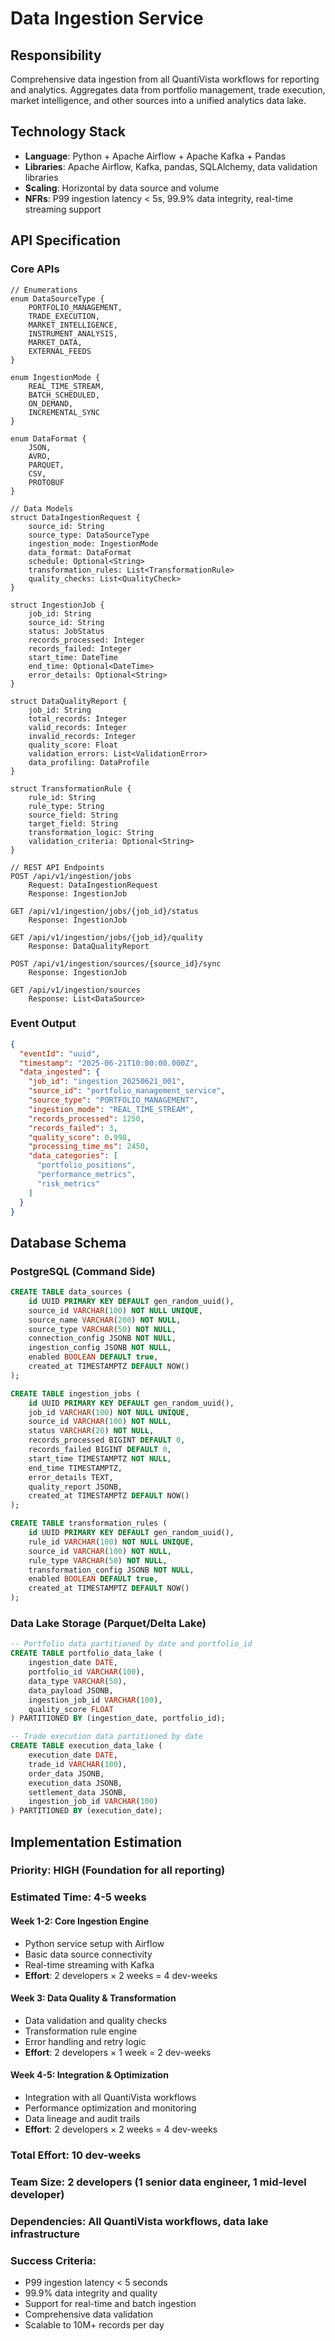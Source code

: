# Data Ingestion Service

## Responsibility
Comprehensive data ingestion from all QuantiVista workflows for reporting and analytics. Aggregates data from portfolio management, trade execution, market intelligence, and other sources into a unified analytics data lake.

## Technology Stack
- **Language**: Python + Apache Airflow + Apache Kafka + Pandas
- **Libraries**: Apache Airflow, Kafka, pandas, SQLAlchemy, data validation libraries
- **Scaling**: Horizontal by data source and volume
- **NFRs**: P99 ingestion latency < 5s, 99.9% data integrity, real-time streaming support

## API Specification

### Core APIs
```pseudo
// Enumerations
enum DataSourceType {
    PORTFOLIO_MANAGEMENT,
    TRADE_EXECUTION,
    MARKET_INTELLIGENCE,
    INSTRUMENT_ANALYSIS,
    MARKET_DATA,
    EXTERNAL_FEEDS
}

enum IngestionMode {
    REAL_TIME_STREAM,
    BATCH_SCHEDULED,
    ON_DEMAND,
    INCREMENTAL_SYNC
}

enum DataFormat {
    JSON,
    AVRO,
    PARQUET,
    CSV,
    PROTOBUF
}

// Data Models
struct DataIngestionRequest {
    source_id: String
    source_type: DataSourceType
    ingestion_mode: IngestionMode
    data_format: DataFormat
    schedule: Optional<String>
    transformation_rules: List<TransformationRule>
    quality_checks: List<QualityCheck>
}

struct IngestionJob {
    job_id: String
    source_id: String
    status: JobStatus
    records_processed: Integer
    records_failed: Integer
    start_time: DateTime
    end_time: Optional<DateTime>
    error_details: Optional<String>
}

struct DataQualityReport {
    job_id: String
    total_records: Integer
    valid_records: Integer
    invalid_records: Integer
    quality_score: Float
    validation_errors: List<ValidationError>
    data_profiling: DataProfile
}

struct TransformationRule {
    rule_id: String
    rule_type: String
    source_field: String
    target_field: String
    transformation_logic: String
    validation_criteria: Optional<String>
}

// REST API Endpoints
POST /api/v1/ingestion/jobs
    Request: DataIngestionRequest
    Response: IngestionJob

GET /api/v1/ingestion/jobs/{job_id}/status
    Response: IngestionJob

GET /api/v1/ingestion/jobs/{job_id}/quality
    Response: DataQualityReport

POST /api/v1/ingestion/sources/{source_id}/sync
    Response: IngestionJob

GET /api/v1/ingestion/sources
    Response: List<DataSource>
```

### Event Output
```json
{
  "eventId": "uuid",
  "timestamp": "2025-06-21T10:00:00.000Z",
  "data_ingested": {
    "job_id": "ingestion_20250621_001",
    "source_id": "portfolio_management_service",
    "source_type": "PORTFOLIO_MANAGEMENT",
    "ingestion_mode": "REAL_TIME_STREAM",
    "records_processed": 1250,
    "records_failed": 3,
    "quality_score": 0.998,
    "processing_time_ms": 2450,
    "data_categories": [
      "portfolio_positions",
      "performance_metrics",
      "risk_metrics"
    ]
  }
}
```

## Database Schema

### PostgreSQL (Command Side)
```sql
CREATE TABLE data_sources (
    id UUID PRIMARY KEY DEFAULT gen_random_uuid(),
    source_id VARCHAR(100) NOT NULL UNIQUE,
    source_name VARCHAR(200) NOT NULL,
    source_type VARCHAR(50) NOT NULL,
    connection_config JSONB NOT NULL,
    ingestion_config JSONB NOT NULL,
    enabled BOOLEAN DEFAULT true,
    created_at TIMESTAMPTZ DEFAULT NOW()
);

CREATE TABLE ingestion_jobs (
    id UUID PRIMARY KEY DEFAULT gen_random_uuid(),
    job_id VARCHAR(100) NOT NULL UNIQUE,
    source_id VARCHAR(100) NOT NULL,
    status VARCHAR(20) NOT NULL,
    records_processed BIGINT DEFAULT 0,
    records_failed BIGINT DEFAULT 0,
    start_time TIMESTAMPTZ NOT NULL,
    end_time TIMESTAMPTZ,
    error_details TEXT,
    quality_report JSONB,
    created_at TIMESTAMPTZ DEFAULT NOW()
);

CREATE TABLE transformation_rules (
    id UUID PRIMARY KEY DEFAULT gen_random_uuid(),
    rule_id VARCHAR(100) NOT NULL UNIQUE,
    source_id VARCHAR(100) NOT NULL,
    rule_type VARCHAR(50) NOT NULL,
    transformation_config JSONB NOT NULL,
    enabled BOOLEAN DEFAULT true,
    created_at TIMESTAMPTZ DEFAULT NOW()
);
```

### Data Lake Storage (Parquet/Delta Lake)
```sql
-- Portfolio data partitioned by date and portfolio_id
CREATE TABLE portfolio_data_lake (
    ingestion_date DATE,
    portfolio_id VARCHAR(100),
    data_type VARCHAR(50),
    data_payload JSONB,
    ingestion_job_id VARCHAR(100),
    quality_score FLOAT
) PARTITIONED BY (ingestion_date, portfolio_id);

-- Trade execution data partitioned by date
CREATE TABLE execution_data_lake (
    execution_date DATE,
    trade_id VARCHAR(100),
    order_data JSONB,
    execution_data JSONB,
    settlement_data JSONB,
    ingestion_job_id VARCHAR(100)
) PARTITIONED BY (execution_date);
```

## Implementation Estimation

### Priority: **HIGH** (Foundation for all reporting)
### Estimated Time: **4-5 weeks**

#### Week 1-2: Core Ingestion Engine
- Python service setup with Airflow
- Basic data source connectivity
- Real-time streaming with Kafka
- **Effort**: 2 developers × 2 weeks = 4 dev-weeks

#### Week 3: Data Quality & Transformation
- Data validation and quality checks
- Transformation rule engine
- Error handling and retry logic
- **Effort**: 2 developers × 1 week = 2 dev-weeks

#### Week 4-5: Integration & Optimization
- Integration with all QuantiVista workflows
- Performance optimization and monitoring
- Data lineage and audit trails
- **Effort**: 2 developers × 2 weeks = 4 dev-weeks

### Total Effort: **10 dev-weeks**
### Team Size: **2 developers** (1 senior data engineer, 1 mid-level developer)
### Dependencies: All QuantiVista workflows, data lake infrastructure

### Success Criteria:
- P99 ingestion latency < 5 seconds
- 99.9% data integrity and quality
- Support for real-time and batch ingestion
- Comprehensive data validation
- Scalable to 10M+ records per day
